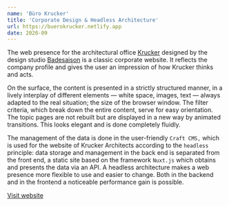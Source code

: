 ```yaml
---
name: 'Büro Krucker'
title: 'Corporate Design & Headless Architecture'
url: https://buerokrucker.netlify.app
date: 2020-09
---
```

The web presence for the architectural office [Krucker](https://www.buerokrucker.ch) designed by the design studio [Badesaison](https://badesaison.ch) is a classic corporate website. It reflects the company profile and gives the user an impression of how Krucker thinks and acts.

On the surface, the content is presented in a strictly structured manner, in a lively interplay of different elements — white space, images, text — always adapted to the real situation; the size of the browser window. The filter criteria, which break down the entire content, serve for easy orientation. The topic pages are not rebuilt but are displayed in a new way by animated transitions. This looks elegant and is done completely fluidly.

The management of the data is done in the user-friendly `Craft CMS,` which is used for the website of Krucker Architects according to the `headless` principle: data storage and management in the back end is separated from the front end, a static site based on the framework `Nuxt.js` which obtains and presents the data via an API. A headless architecture makes a web presence more flexible to use and easier to change. Both in the backend and in the frontend a noticeable performance gain is possible.

[Visit website](https://www.buerokrucker.ch)
